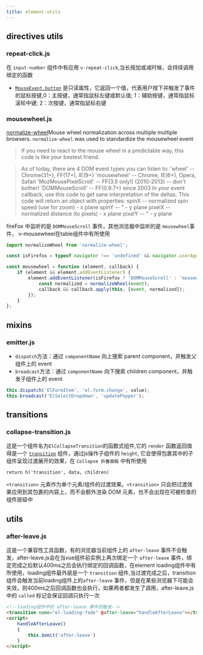 ```yaml
---
title: element-utils
---
```


## directives utils

### repeat-click.js

在 `input-number` 组件中有应用 `v-repeat-click`,当长按加或减时候，会持续调用绑定的函数

- [`MouseEvent.button`](https://developer.mozilla.org/zh-CN/docs/Web/API/MouseEvent/button)
  是只读属性，它返回一个值，代表用户按下并触发了事件的鼠标按键,0：主按键，通常指鼠标左键或默认值; 1：辅助按键，通常指鼠标滚轮中键; 2：次按键，通常指鼠标右键

### mousewheel.js

[normalize-wheel](https://github.com/basilfx/normalize-wheel)Mouse wheel normalization across multiple multiple
browsers.
`normalize-wheel` was used to standardize the mousewheel event
> If you need to react to the mouse wheel in a predictable way, this code is like your bestest friend.

> As of today, there are 4 DOM event types you can listen to:
'wheel' -- Chrome(31+), FF(17+), IE(9+)
'mousewheel' -- Chrome, IE(6+), Opera, Safari
'MozMousePixelScroll' -- FF(3.5 only!) (2010-2013) -- don't bother!
'DOMMouseScroll' -- FF(0.9.7+) since 2003
> In your event callback, use this code to get sane interpretation of the deltas. This code will return an object with properties:
spinX -- normalized spin speed (use for zoom) - x plane spinY -- " - y plane pixelX -- normalized distance (to pixels) - x plane pixelY -- " - y plane

fireFox 中监听的是 `DOMMouseScroll` 事件，其他浏览器中监听的是 `mousewheel`事件， v-mousewheel在table组件中有所使用

```js
import normalizeWheel from 'normalize-wheel';

const isFirefox = typeof navigator !== 'undefined' && navigator.userAgent.toLowerCase().indexOf('firefox') > -1;

const mousewheel = function (element, callback) {
    if (element && element.addEventListener) {
        element.addEventListener(isFirefox ? 'DOMMouseScroll' : 'mousewheel', function (event) {
            const normalized = normalizeWheel(event);
            callback && callback.apply(this, [event, normalized]);
        });
    }
};
```

## mixins

### emitter.js

- `dispatch`方法：通过 `componentName` 向上搜索 parent component，并触发父组件上的 event
- `broadcast`方法：通过 `componentName` 向下搜索 children component，并触发子组件上的 event

```js
this.dispatch('ElFormItem', 'el.form.change', value);
this.broadcast('ElSelectDropdown', 'updatePopper');
```

## transitions

### collapse-transition.js

这是一个组件名为`ElCollapseTransition`的函数式组件,它的 `render`
函数返回值得是一个 [`transition`](https://cn.vuejs.org/v2/api/#transition) 组件，通过js操作子组件的 `height`,
它会使得包裹其中的子组件呈现过渡展开的效果，在 `Collapse 折叠面板` 中有所使用

`return h('transition', data, children)`

`<transition>` 元素作为单个元素/组件的过渡效果。`<transition>` 只会把过渡效果应用到其包裹的内容上，而不会额外渲染 DOM 元素，也不会出现在可被检查的组件层级中

## utils

### after-leave.js

这是一个兼容性工具函数，有的浏览器当前组件上的 `after-leave` 事件不会触发，after-leave.js会在当vue组件前实例上再次绑定一个 `after-leave`
事件，绑定完成之后默认400ms之后会执行绑定的回调函数，在element loading组件中有所使用，loading组件最外层是一个 `transition`
组件,当过渡完成之后，transition组件会触发当前loading组件上的`after-leave`
事件，但是在某些浏览器下可能会失效，则400ms之后回调函数也会执行，如果两者都发生了调用，after-leave.js中的 `called` 标记会保证回调只执行一次

```html
<!--loading组件中的 after-leave 事件的触发-->
<transition name="el-loading-fade" @after-leave="handleAfterLeave"></transition>
<script>
    handleAfterLeave()
    {
        this.$emit('after-leave')
    }
</script>

```


